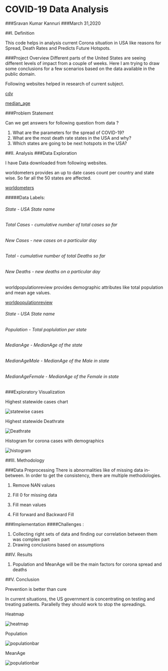 
# COVID-19 Data Analysis

###Sravan Kumar Kannuri
###March 31,2020


##I. Definition

This code helps in analysis current Corona situation in USA like reasons for Spread, Death Rates and Predicts Future Hotspots.

###Project Overview
Different parts of the United States are seeing different levels of impact from a couple of weeks. Here I am trying to draw some conclusions for a few scenarios based on the data available in the public domain.

Following websites helped in research of current subject.

[cdv](https://www.cdc.gov/coronavirus/2019-ncov/prevent-getting-sick/index.html)

[median_age](https://en.wikipedia.org/wiki/List_of_countries_by_median_age)


###Problem Statement

Can we get answers for following question from data ?

1. What are the parameters for the spread of COVID-19?
2. What are the most death rate states in the USA and why?
3. Which states are going to be next hotspots in the USA?


##II. Analysis
###Data Exploration

I have Data downloaded from following websites.

worldometers provides an up to date cases count per country and state wise. So far all the 50 states are affected. 

[worldometers](https://www.worldometers.info/coronavirus/country/us/)

#####Data Labels:

###### State - USA State name 
###### Total Cases - cumulative number of total cases so far
######  New Cases - new cases on a particular day
######  Total - cumulative number of total Deaths so far
######  New Deaths - new deaths on a particular day



worldpopulationreview provides demographic attributes like total population and mean age values.

[worldpopulationreview](https://worldpopulationreview.com/states/median-age-by-state/)

######  State - USA State name  
######  Population - Total poplulation per state
######  MedianAge - MedianAge of the state 
######  MedianAgeMale	- MedianAge of the Male in state
######  MedianAgeFemale - MedianAge of the Female in state

###Exploratory Visualization

Highest statewide cases chart

![](images/statewise_cases.png "statewise cases")

Highest statewide Deathrate 

![](images/Deathrate.png "Deathrate")

Histogram for corona cases with demographics

![](images/histgram.png "histogram")



##III. Methodology

###Data Preprocessing
There is abnormalities like of missing data in-between. In order to get the consistency, there are multiple methodologies.

1. Remove NAN values

2. Fill 0 for missing data

3. Fill mean values

4. Fill forward and Backward Fill

###Implementation
####Challenges :
1. Collecting right sets of data and finding our correlation between them was complex part
2. Drawing conclusions based on assumptions


##IV. Results

1. Population and MeanAge will be the main factors for corona spread and deaths

##V. Conclusion

Prevention is better than cure

In current situations, the US government is concentrating on testing and treating patients. Parallelly they should work to stop the spreadings.

Heatmap

![](images/heatmap.png "heatmap")

Population 

![](images/populationbar.png "populationbar")

MeanAge

![](images/meanage.png "populationbar")













